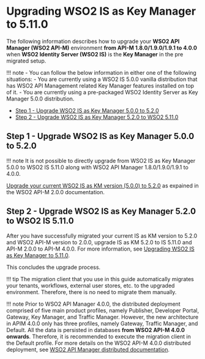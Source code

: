 # Upgrading WSO2 IS as Key Manager to 5.11.0

The following information describes how to upgrade your **WSO2 API Manager (WSO2 API-M)** environment **from API-M 1.8.0/1.9.0/1.9.1 to 4.0.0** when **WSO2 Identity Server (WSO2 IS)** is the **Key Manager** in the pre migrated setup.

!!! note
    -   You can follow the below information in either one of the following situations:
        -   You are currently using a WSO2 IS 5.0.0 vanilla distribution that has WSO2 API Management related Key Manager features installed on top of it.
        -   You are currently using a pre-packaged WSO2 Identity Server as Key Manager 5.0.0 distribution.

-   [Step 1 - Upgrade WSO2 IS as Key Manager 5.0.0 to 5.2.0](#step-1-upgrade-5.0.0-to-5.2.0)
-   [Step 2 - Upgrade WSO2 IS as Key Manager 5.2.0 to WSO2 5.11.0](#step2-upgrade-5.2.0-to-5.11.0)

## Step 1 - Upgrade WSO2 IS as Key Manager 5.0.0 to 5.2.0

!!! note
    It is not possible to directly upgrade from WSO2 IS as Key Manager 5.0.0 to WSO2 IS 5.11.0 along with WSO2 API Manager 1.8.0/1.9.0/1.9.1 to 4.0.0.

[Upgrade your current WSO2 IS as KM version (5.0.0) to 5.2.0](https://docs.wso2.com/display/AM200/Upgrading+from+the+Previous+Release) as expained in the WSO2 API-M 2.0.0 documentation.

## Step 2 - Upgrade WSO2 IS as Key Manager 5.2.0 to WSO2 IS 5.11.0

After you have successfully migrated your current IS as KM version to 5.2.0 and WSO2 API-M version to 2.0.0, upgrade IS as KM 5.2.0 to IS 5.11.0 and API-M 2.0.0 to API-M 4.0.0. For more information, see [Upgrading WSO2 IS as Key Manager to 5.11.0]({{base_path}}/install-and-setup/upgrading-wso2-is-as-key-manager/upgrading-from-is-km-520-to-is-5110/).

This concludes the upgrade process.

!!! tip
    The migration client that you use in this guide automatically migrates your tenants, workflows, external user stores, etc. to the upgraded environment. Therefore, there is no need to migrate them manually.

!!! note
    Prior to WSO2 API Manager 4.0.0, the distributed deployment comprised of five main product profiles, namely Publisher, Developer Portal, Gateway, Key Manager, and Traffic Manager. However, the new architecture in APIM 4.0.0 only has three profiles, namely Gateway, Traffic Manager, and Default.
    All the data is persisted in databases **from WSO2 API-M 4.0.0 onwards**. Therefore, it is recommended to execute the migration client in the Default profile.
    For more details on the WSO2 API-M 4.0.0 distributed deployment, see [WSO2 API Manager distributed documentation]({{base_path}}/install-and-setup/setup/distributed-deployment/understanding-the-distributed-deployment-of-wso2-api-m).